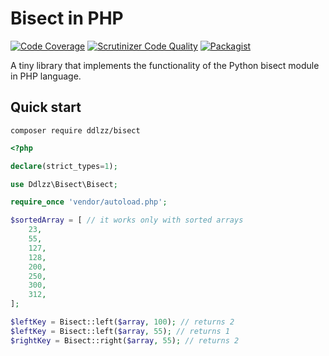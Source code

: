 # Bisect in PHP

[![Code Coverage](https://scrutinizer-ci.com/g/ddlzz/bisect/badges/coverage.png?b=main)](https://scrutinizer-ci.com/g/ddlzz/bisect/?branch=main) [![Scrutinizer Code Quality](https://scrutinizer-ci.com/g/ddlzz/bisect/badges/quality-score.png?b=main)](https://scrutinizer-ci.com/g/ddlzz/bisect/?branch=main) [![Packagist](https://img.shields.io/packagist/v/ddlzz/bisect.svg)](https://packagist.org/packages/ddlzz/bisect)

A tiny library that implements the functionality of the Python bisect module in PHP language.

## Quick start
```
composer require ddlzz/bisect
```
```php
<?php

declare(strict_types=1);

use Ddlzz\Bisect\Bisect;

require_once 'vendor/autoload.php';

$sortedArray = [ // it works only with sorted arrays
    23,
    55,
    127,
    128,
    200,
    250,
    300,
    312,
];

$leftKey = Bisect::left($array, 100); // returns 2
$leftKey = Bisect::left($array, 55); // returns 1
$rightKey = Bisect::right($array, 55); // returns 2
```
